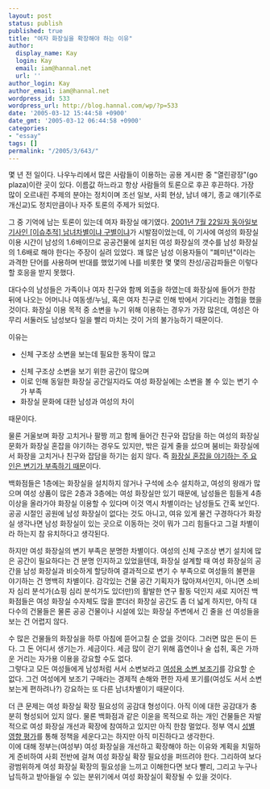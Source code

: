 ```yaml
---
layout: post
status: publish
published: true
title: "여자 화장실을 확장해야 하는 이유"
author:
  display_name: Kay
  login: Kay
  email: iam@hannal.net
  url: ''
author_login: Kay
author_email: iam@hannal.net
wordpress_id: 533
wordpress_url: http://blog.hannal.com/wp/?p=533
date: '2005-03-12 15:44:58 +0900'
date_gmt: '2005-03-12 06:44:58 +0900'
categories:
- "essay"
tags: []
permalink: "/2005/3/643/"
---
```

<p>몇 년 전 일이다. 나우누리에서 많은 사람들이 이용하는 공용 게시판 중 "열린광장"(go plaza)이란 곳이 있다. 이름값 하느라고 항상 사람들의 토론으로 후끈 후끈하다. 가장 많이 오르내린 주제의 분야는 정치이며 조선 일보, 사회 현상, 남녀 얘기, 종교 얘기(주로 개신교)도 정치만큼이나 자주 토론의 주제가 되었다.</p>
<p>그 중 기억에 남는 토론이 있는데 여자 화장실 얘기였다. <a href="http://news.naver.com/news/read.php?mode=LSD&office_id=020&article_id=0000076116&section_id=102&menu_id=102">2001년 7월 22일자 동아일보 기사인 [이슈추적] 남녀차별이냐 구별이냐</a>가 시발점이었는데, 이 기사에 여성의 화장실 이용 시간이 남성의 1.6배이므로 공공건물에 설치된 여성 화장실의 갯수를 남성 화장실의 1.6배로 해야 한다는 주장이 실려 있었다. 꽤 많은 남성 이용자들이 "폐미년"이라는 과격한 단어를 사용하며 반대를 했었기에 나를 비롯한 몇 몇의 찬성/공감파들은 이렇다할 호응을 받지 못했다.</p>
<p>대다수의 남성들은 가족이나 여자 친구와 함께 외출을 하였는데 화장실에 들어가 한참 뒤에 나오는 어머니나 여동생/누님, 혹은 여자 친구로 인해 밖에서 기다리는 경험을 했을 것이다. 화장실 이용 목적 중 소변을 누기 위해 이용하는 경우가 가장 많은데, 여성은 아무리 서둘러도 남성보다 일을 빨리 마치는 것이 거의 불가능하기 때문이다.</p>
<p>이유는
<ul>
<li /> 신체 구조상 소변을 보는데 필요한 동작이 많고</p>
<li /> 신체 구조상 소변을 보기 위한 공간이 많으며
<li /> 이로 인해 동일한 화장실 공간일지라도 여성 화장실에는 소변을 볼 수 있는 변기 수가 부족
<li /> 화장실 문화에 대한 남성과 여성의 차이</ul>
<p>때문이다.</p>
<p>물론 거울보며 화장 고치거나 팔짱 끼고 함께 들어간 친구와 잡담을 하는 여성의 화장실 문화가 화장실 혼잡을 야기하는 경우도 있지만, 밖은 길게 줄을 섰으며 붐비는 화장실에서 화장을 고치거나 친구와 잡담을 하기는 쉽지 않다. 즉 <a href="http://news.naver.com/news/read.php?mode=LSD&office_id=025&article_id=0000546889&section_id=102&menu_id=102">화장실 혼잡을 야기하는 주 요인은 변기가 부족하기 때문</a>이다.</p>
<p>백화점들은 1층에는 화장실을 설치하지 않거나 구석에 소수 설치하고, 여성의 왕래가 많으며 여성 상품이 많은 2층과 3층에는 여성 화장실만 있기 때문에, 남성들은 힘들게 4층 이상을 올라가야 화장실 이용할 수 있다며 이것 역시 차별이라는 남성들도 간혹 보인다. 공공 시절인 공원에 남성 화장실이 없다는 것도 아니고, 여유 있게 물건 구경하다가 화장실 생각나면 남성 화장실이 있는 곳으로 이동하는 것이 뭐가 그리 힘들다고 그걸 차별이라 하는지 참 유치하다고 생각된다.</p>
<p>하지만 여성 화장실의 변기 부족은 분명한 차별이다. 여성의 신체 구조상 변기 설치에 많은 공간이 필요하다는 건 분명 인지하고 있었을텐데, 화장실 설계할 때 여성 화장실의 공간을 남성 화장실과 비슷하게 할당하여 결과적으로 변기 수 부족으로 여성들의 불편을 야기하는 건 명백히 차별이다. 감각있는 건물 공간 기획자가 많아져서인지, 아니면 소비자 심리 분석가(쇼핑 심리 분석가도 있더만)의 활발한 연구 활동 덕인지 새로 지어진 백화점들은 여성 화장실 수자체도 많을 뿐더러 화장실 공간도 좀 더 넓게 하지만, 아직 대다수의 건물들은 물론 공공 건물이나 시설에 있는 화장실 주변에서 긴 줄을 선 여성들을 보는 건 어렵지 않다.</p>
<p>수 많은 건물들의 화장실을 하루 아침에 뜯어고칠 순 없을 것이다. 그러면 많은 돈이 든다. 그 돈 어디서 생기는가. 세금이다. 세금 많이 걷기 위해 흡연이나 술 섭취, 혹은 가까운 거리는 자가용 이용을 강요할 수도 없다.<br />
그렇다고 모든 여성들에게 남성처럼 서서 소변보라고 <a href="http://acaciavenb.co.kr/main.htm">여성용 소변 보조기</a>를 강요할 순 없다. 그건 여성에게 보조기 구매라는 경제적 손해와 편한 자세 포기를(여성도 서서 소변보는게 편하려나?) 강요하는 또 다른 남녀차별이기 때문이다.</p>
<p>더 큰 문제는 여성 화장실 확장 필요성의 공감대 형성이다. 아직 이에 대한 공감대가 충분히 형성되어 있지 않다. 물론 백화점과 같은 이윤을 목적으로 하는 개인 건물들은 자발적으로 여성 화장실 개선과 확장에 참여하고 있지만 아직 한참 멀었다. 정부 역시 <a href="http://news.naver.com/news/read.php?mode=LSD&office_id=025&article_id=0000532797&section_id=102&menu_id=102">성별 영향 평가</a>를 통해 정책을 세운다고는 하지만 아직 미진하다고 생각한다.<br />
이에 대해 정부는(여성부) 여성 화장실을 개선하고 확장해야 하는 이유와 계획을 치밀하게 준비하여 사회 전반에 걸쳐 여성 화장실 확장 필요성을 퍼뜨려야 한다. 그리하여 보다 광범위하게 여성 화장실 확장의 필요성을 느끼고 이해한다면 보다 빨리, 그리고 누구나 납득하고 받아들일 수 있는 분위기에서 여성 화장실이 확장될 수 있을 것이다.</p>
